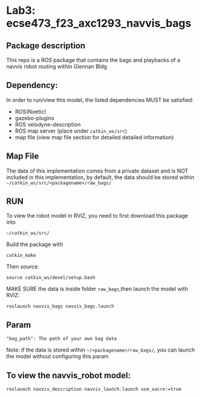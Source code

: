 # Lab3: ecse473_f23_axc1293_navvis_bags

## Package description
This repo is a ROS package that contains the bags and playbacks of a navvis robot routing within Glennan Bldg

## Dependency:
In order to run/view this model, the listed dependencies MUST be satisfied:
-  ROS(Noetic)
-  gazebo-plugins
-  ROS velodyne-description
-  ROS map server (place under `catkin_ws/src`)
-  map file (view map file section for detailed detailed information)

## Map File
The data of this implementation comes from a private dataset and is NOT included in this implementation, by default, the data should be stored within `~/catkin_ws/src/<packagename>/raw_bags/`

## RUN
To view the robot model in RVIZ, you need to first download this package into

`~/catkin_ws/src/`

Build the package with

`catkin_make`

Then source:

`source catkin_ws/devel/setup.bash`

MAKE SURE the data is inside folder `raw_bags`,then launch the model with RVIZ:

`roslaunch navvis_bags navvis_bags.launch`

## Param

`"bag_path": The path of your own bag data`

Note: if the data is stored within `~/<packagename>/raw_bags/`, you can launch the model without configuring this param

## To view the navvis_robot model:

`roslaunch navvis_description navvis_launch.launch use_xacro:=true`


